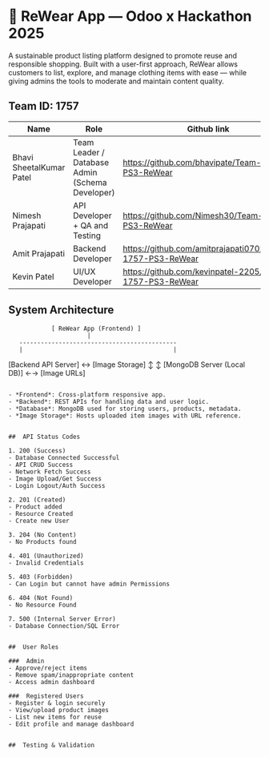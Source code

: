 # 👕 ReWear App — Odoo x Hackathon 2025

A sustainable product listing platform designed to promote reuse and responsible shopping. Built with a user-first approach, ReWear allows customers to list, explore, and manage clothing items with ease — while giving admins the tools to moderate and maintain content quality.



##  Team ID: 1757

| Name                     | Role                                            |Github link 
|--------------------------|-------------------------------------------------|------------------------------------
| Bhavi SheetalKumar Patel | Team Leader / Database Admin (Schema Developer) |https://github.com/bhavipate/Team-1757-PS3-ReWear
| Nimesh Prajapati         | API Developer + QA and Testing                  |https://github.com/Nimesh30/Team-1757-PS3-ReWear
| Amit Prajapati           | Backend Developer                               |https://github.com/amitprajapati0702/Team-1757-PS3-ReWear
| Kevin Patel              | UI/UX Developer                                 |https://github.com/kevinpatel-2205/Team-1757-PS3-ReWear
##  System Architecture

                [ ReWear App (Frontend) ]
                          |
       --------------------------------------------
       |                                          |
[Backend API Server]                  ↔     [Image Storage]
       ↕                                          ↕
[MongoDB Server (Local DB)]          ←→     [Image URLs]
```

- *Frontend*: Cross-platform responsive app.
- *Backend*: REST APIs for handling data and user logic.
- *Database*: MongoDB used for storing users, products, metadata.
- *Image Storage*: Hosts uploaded item images with URL reference.


##  API Status Codes

1. 200 (Success)
- Database Connected Successful
- API CRUD Success
- Network Fetch Success
- Image Upload/Get Success
- Login Logout/Auth Success

2. 201 (Created)
- Product added
- Resource Created
- Create new User

3. 204 (No Content)
- No Products found

4. 401 (Unauthorized)
- Invalid Credentials

5. 403 (Forbidden)
- Can Login but cannot have admin Permissions

6. 404 (Not Found)
- No Resource Found

7. 500 (Internal Server Error)
- Database Connection/SQL Error


##  User Roles

###  Admin
- Approve/reject items
- Remove spam/inappropriate content
- Access admin dashboard

###  Registered Users
- Register & login securely
- View/upload product images
- List new items for reuse
- Edit profile and manage dashboard


##  Testing & Validation